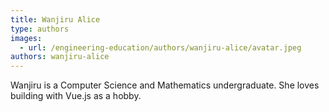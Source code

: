 ```yaml
---
title: Wanjiru Alice
type: authors
images:
  - url: /engineering-education/authors/wanjiru-alice/avatar.jpeg
authors: wanjiru-alice
---
```

Wanjiru is a Computer Science and Mathematics undergraduate. She loves building with Vue.js as a hobby.
